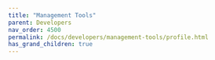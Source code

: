 ```yaml
---
title: "Management Tools"
parent: Developers
nav_order: 4500
permalink: /docs/developers/management-tools/profile.html
has_grand_children: true
---
```


<!-- section header page -->